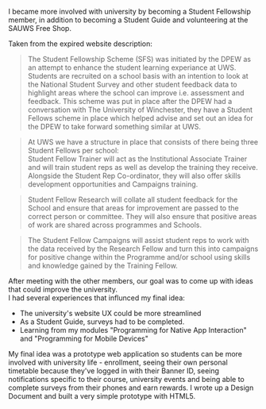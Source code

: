 I became more involved with university by becoming a Student Fellowship member, in addition to becoming a Student Guide and volunteering at the SAUWS Free Shop.

Taken from the expired website description:
>The Student Fellowship Scheme (SFS) was initiated by the DPEW as an attempt to enhance the student learning experiance at UWS. Students are recruited on a school basis with an intention to look at the National Student Survey and other student feedback data to highlight areas where the school can improve i.e. assessment and feedback. This scheme was put in place after the DPEW had a conversation with The University of Winchester, they have a Student Fellows scheme in place which helped advise and set out an idea for the DPEW to take forward something similar at UWS.

> At UWS we have a structure in place that consists of there being three Student Fellows per school:\
> Student Fellow Trainer will act as the Institutional Associate Trainer and will train student reps as well as develop the training they receive. Alongside the Student Rep Co-ordinator, they will also offer skills development opportunities and Campaigns training.

> Student Fellow Research will collate all student feedback for the School and ensure that areas for improvement are passed to the correct person or committee. They will also ensure that positive areas of work are shared across programmes and Schools.

> The Student Fellow Campaigns will assist student reps to work with the data received by the Research Fellow and turn this into campaigns for positive change within the Programme and/or school using skills and knowledge gained by the Training Fellow.

After meeting with the other members, our goal was to come up with ideas that could improve the university.\
I had several experiences that influnced my final idea:
- The university's website UX could be more streamlined
- As a Student Guide, surveys had to be completed.
- Learning from my modules "Programming for Native App Interaction" and "Programming for Mobile Devices"

My final idea was a prototype web application so students can be more involved with university life - enrollment, seeing their own personal timetable because they've logged in with their Banner ID, seeing notifications specific to their course, university events and being able to complete surveys from their phones and earn rewards. I wrote up a Design Document and built a very simple prototype with HTML5.
